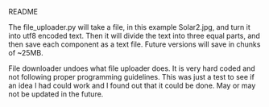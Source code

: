 README

The file_uploader.py will take a file, in this example Solar2.jpg, and turn it into utf8 encoded text. Then it will divide the text into three equal parts, and then save each component
as a text file. Future versions will save in chunks of ~25MB.

File downloader undoes what file uploader does. It is very hard coded and not following proper programming guidelines. This was just a test to see if an idea I had could work and I found out that it could be done. May or may not be updated in the future.


